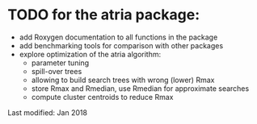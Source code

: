 # TODO for the atria package:
* add Roxygen documentation to all functions in the package
* add benchmarking tools for comparison with other packages
* explore optimization of the atria algorithm:
   - parameter tuning
   - spill-over trees
   - allowing to build search trees with wrong (lower) Rmax
   - store Rmax and Rmedian, use Rmedian for approximate searches
   - compute cluster centroids to reduce Rmax

Last modified: Jan 2018

